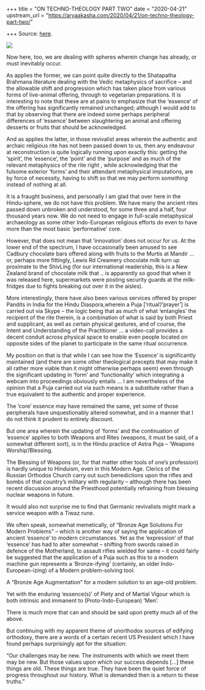 +++
title = "ON TECHNO-THEOLOGY PART TWO"
date = "2020-04-21"
upstream_url = "https://aryaakasha.com/2020/04/21/on-techno-theology-part-two/"

+++
Source: [here](https://aryaakasha.com/2020/04/21/on-techno-theology-part-two/).

![](https://aryaakasha.files.wordpress.com/2020/04/dqlsx1ux4aat9_x-1.jpg?w=720)

Now here, too, we are dealing with spheres wherein change has already,
or must inevitably occur.

As applies the former, we can point quite directly to the Shatapatha
Brahmana literature dealing with the Vedic metaphysics of sacrifice –
and the allowable shift and progression which has taken place from
various forms of live-animal offering, through to vegetarian
preparations. It is interesting to note that these are at pains to
emphasize that the ‘essence’ of the offering has significantly remained
unchanged; although I would add to that by observing that there are
indeed some perhaps peripheral differences of ‘essence’ between
slaughtering an animal and offering desserts or fruits that should be
acknowledged.

And as applies the latter, in those revivalist areas wherein the
authentic and archaic religious rite has not been passed down to us,
then any endeavour at reconstruction is quite logically running upon
exactly this: getting the ‘spirit’, the ‘essence’, the ‘point’ and the
‘purpose’ and as much of the relevant metaphysics of the rite right ,
while acknowledging that the fulsome exterior ‘forms’ and their
attendant metaphysical imputations, are by force of necessity, having to
shift so that we may perform *something* instead of nothing at all.

It is a fraught business, and personally I am glad that over here in the
Hindu-sphere, we do not have this problem. We have many the ancient
rites passed down unbroken and understood, for some three and a half,
four thousand years now. We do not need to engage in full-scale
metaphysical archaeology as some other Indo-European religious efforts
do even to have more than the most basic ‘performative’ core.

However, that does not mean that ‘innovation’ does not occur for us. At
the lower end of the spectrum, I have occasionally been amused to see
Cadbury chocolate bars offered along with fruits to the Murtis at Mandir
… or, perhaps more fittingly, Lewis Rd Creamery chocolate milk turn up
proximate to the ShivLing (for our international readership, this is a
New Zealand brand of chocolate milk that .. is apparently so good that
when it was released here, supermarkets were posting security guards at
the milk-fridges due to fights breaking out over it in the aisles).

More interestingly, there have also been various services offered by
proper Pandits in India for the Hindu Diaspora,wherein a Puja
\[‘ritual’/’prayer’\] is carried out via Skype – the logic being that as
much of what ‘entangles’ the recipient of the rite therein, is a
combination of what is said by both Priest and supplicant, as well as
certain physical gestures, and of course, the Intent and Understanding
of the Practitioner … a video-call provides a decent conduit across
physical space to enable even people located on opposite sides of the
planet to participate in the same ritual occurrence.

My position on that is that while I can see how the ‘Essence’ is
significantly maintained (and there are some other theological precepts
that may make it all rather more viable than it might otherwise perhaps
seem) even through the significant updating in ‘form’ and
‘functionality’ which integrating a webcam into proceedings obviously
entails … I am nevertheless of the opinion that a Puja carried out via
such means is a substitute rather than a true equivalent to the
authentic and proper experience.

The ‘core’ essence may have remained the same, yet some of those
peripherals have unquestionably altered somewhat, and in a manner that I
do not think it prudent to entirely discount.

But one area wherein the updating of ‘forms’ and the continuation of
‘essence’ applies to both Weapons and Rites (weapons, it must be said,
of a somewhat different sort), is in the Hindu practice of Astra Puja –
‘Weapons Worship’/Blessing.

The Blessing of Weapons (or, for that matter other tools of one’s
profession) is hardly unique to Hinduism, even in this Modern Age.
Clerics of the Russian Orthodox Church carry out such benedictions upon
the rifles and bombs of that country’s military with regularity –
although there has been recent discussion around the Priesthood
potentially refraining from blessing nuclear weapons in future.

It would also not surprise me to find that Germanic revivalists might
mark a service weapon with a Tiwaz rune.

We often speak, somewhat memetically, of “Bronze Age Solutions For
Modern Problems” – which is another way of saying the application of
ancient ‘essence’ to modern circumstances. Yet as the ‘expression’ of
that ‘essence’ has had to alter somewhat – shifting from swords raised
in defence of the Motherland, to assault rifles wielded for same – it
could fairly be suggested that the application of a Puja such as this to
a modern machine gun represents a ‘Bronze-ifying’ (certainly, an older
Indo-European-izing) of a Modern problem-solving tool.

A “Bronze Age Augmentation” for a modern solution to an age-old problem.

Yet with the enduring ‘essence(s)’ of Piety and of Martial Vigour which
is both intrinsic and immanent to (Proto-Indo-European) ‘Men’.

There is much more that can and should be said upon pretty much all of
the above.

But continuing with my apparent theme of unorthodox sources of edifying
orthodoxy, there are a words of a certain recent US President which I
have found perhaps surprisingly apt for the situation:

“Our challenges may be new. The instruments with which we meet them may
be new. But those values upon which our success depends \[…\] these
things are old. These things are true. They have been the quiet force of
progress throughout our history. What is demanded then is a return to
these truths.”
